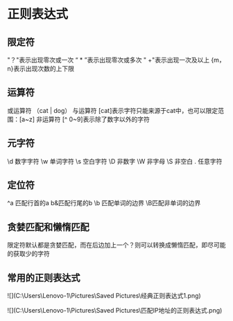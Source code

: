 # 正则表达式

## 限定符

 "？"表示出现零次或一次
 “ * ”表示出现零次或多次
 " +"表示出现一次及以上
 {m，n}表示出现次数的上下限

## 运算符

或运算符 （cat | dog）
与运算符 [cat]表示字符只能来源于cat中，也可以限定范围：[a~z]
非运算符 [\^ 0~9]表示除了数字以外的字符

## 元字符

\d 数字字符
\w 单词字符
\s 空白字符
\D 非数字
\W 非字母
\S  非空白
.  任意字符

## 定位符

^a 匹配行首的a
b&匹配行尾的b
\b 匹配单词的边界
\B匹配非单词的边界

## 贪婪匹配和懒惰匹配

限定符默认都是贪婪匹配，而在后边加上一个？则可以转换成懒惰匹配，即尽可能的获取少的字符

## 常用的正则表达式

![](C:\Users\Lenovo-1\Pictures\Saved Pictures\经典正则表达式1.png)

![](C:\Users\Lenovo-1\Pictures\Saved Pictures\匹配IP地址的正则表达式.png)